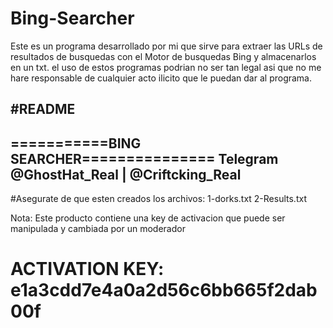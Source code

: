 # Bing-Searcher
Este es un programa desarrollado por mi que sirve para extraer las URLs de resultados de busquedas con el Motor de busquedas Bing y almacenarlos en un txt. el uso de estos programas podrian no ser tan legal asi que no me hare responsable de cualquier acto ilicito que le puedan dar al programa.


#README
---------------------------------------
===========BING SEARCHER===============
Telegram @GhostHat_Real | @Criftcking_Real
---------------------------------------

#Asegurate de que esten creados los archivos:
1-dorks.txt
2-Results.txt

Nota: Este producto contiene una key de activacion
que puede ser manipulada y cambiada por un moderador


<h1>ACTIVATION KEY:  e1a3cdd7e4a0a2d56c6bb665f2dab00f</h1>
